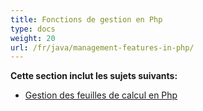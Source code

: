 ```yaml
---
title: Fonctions de gestion en Php
type: docs
weight: 20
url: /fr/java/management-features-in-php/
---
```


**Cette section inclut les sujets suivants:**

- [Gestion des feuilles de calcul en Php](/cells/fr/java/managing-worksheets-in-php/)
